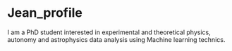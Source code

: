 # Jean_profile
I am a PhD student interested in experimental and theoretical physics, autonomy and astrophysics data analysis using Machine learning technics.
